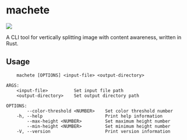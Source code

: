 # machete

![](https://user-images.githubusercontent.com/15942946/141735195-b32d95f3-3580-41f0-bc9f-6bad9355242f.jpg)

A CLI tool for vertically splitting image with content awareness, written in Rust.

## Usage
```
    machete [OPTIONS] <input-file> <output-directory>

ARGS:
    <input-file>          Set input file path
    <output-directory>    Set output directory path

OPTIONS:
        --color-threshold <NUMBER>    Set color threshold number
    -h, --help                        Print help information
        --max-height <NUMBER>         Set maximum height number
        --min-height <NUMBER>         Set minimum height number
    -V, --version                     Print version information
```
